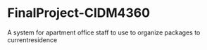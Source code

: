# FinalProject-CIDM4360
A system for apartment office staff to use to organize packages to currentresidence
